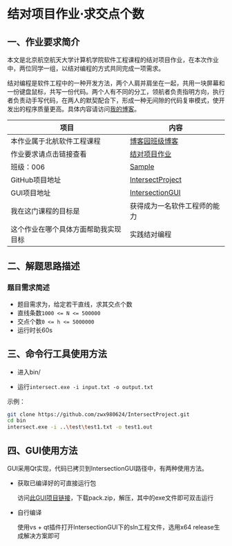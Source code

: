 # 结对项目作业$\cdot$求交点个数

## 一、作业要求简介

本文是北京航空航天大学计算机学院软件工程课程的结对项目作业，在本次作业中，两位同学一组，以结对编程的方式共同完成一项需求。

结对编程是软件工程中的一种开发方法，两个人肩并肩坐在一起，共用一块屏幕和一份键盘鼠标，共写一份代码。两个人有不同的分工，领航者负责指明方向，执行者负责动手写代码，在两人的默契配合下，形成一种无间隙的代码复审模式，使开发出的程序质量更高。具体内容请访问[我的博客](https://www.cnblogs.com/old-jipa-deng/p/12453287.html)。

| 项目                                 | 内容                                                         |
| ------------------------------------ | ------------------------------------------------------------ |
| 本作业属于北航软件工程课程           | [博客园班级博客](https://edu.cnblogs.com/campus/buaa/BUAA_SE_2020_LJ) |
| 作业要求请点击链接查看               | [结对项目作业](https://edu.cnblogs.com/campus/buaa/BUAA_SE_2020_LJ/homework/10466) |
| 班级：006                            | [Sample](https://github.com/github/platform-samples.git)     |
| GitHub项目地址                       | [IntersectProject](https://github.com/zwx980624/IntersectProject.git) |
| GUI项目地址                          | [IntersectionGUI](https://github.com/zwx980624/IntersectionGUI) |
| 我在这门课程的目标是                 | 获得成为一名软件工程师的能力                                 |
| 这个作业在哪个具体方面帮助我实现目标 | 实践结对编程                                                 |

## 二、解题思路描述

### 题目需求简述

- 题目需求为，给定若干直线，求其交点个数
- 直线条数`1000 <= N <= 500000`
- 交点个数`0 <= h <= 5000000`
- 运行时长60s

## 三、命令行工具使用方法

- 进入bin/

- 运行`intersect.exe -i input.txt -o output.txt`

示例：

```bash
git clone https://github.com/zwx980624/IntersectProject.git
cd bin
intersect.exe -i ..\test\test1.txt -o test1.out
```

## 四、GUI使用方法

GUI采用Qt实现，代码已拷贝到IntersectionGUI路径中，有两种使用方法。

- 获取已编译好的可直接运行包

  访问[此GUI项目链接](https://github.com/zwx980624/IntersectionGUI)，下载pack.zip，解压，其中的exe文件即可双击运行

- 自行编译

  使用vs + qt插件打开IntersectionGUI下的sln工程文件，选用x64 release生成解决方案即可